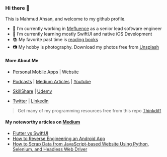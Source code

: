 ### Hi there 👋
This is Mahmud Ahsan, and welcome to my github profile. 

- 🔭 I’m currently working in [Mefluence](https://www.mefluence.com/) as a senior lead software engineer
- 🌱 I’m currently learning mostly SwiftUI and native iOS Development
- 📚 My favorite past time is [reading books](https://www.amazon.com/shop/mahmudahsan)
- 📷 My hobby is photography. Download my photos free from [Unsplash](https://unsplash.com/@mahmudahsan)

#### More About Me
- [Personal Mobile Apps](https://ithinkdiff.net/) | [Website](https://thinkdiff.net/)

- [Podcasts](https://anchor.fm/mahmud-ahsan) | [Medium Articles](https://mahmudahsan.medium.com/) | [Youtube](https://www.youtube.com/channel/UCtHlgyUw0wLE5Ous9swfFlg)

- [SkillShare](https://www.skillshare.com/user/mahmudahsan) | [Udemy](https://www.udemy.com/user/mahmudahsan/)

- [Twitter](https://twitter.com/mahmudahsan) | [LinkedIn](https://www.linkedin.com/in/mahmudahsan/)

> Get many of my programming resources free from this repo [Thinkdiff](https://github.com/mahmudahsan/thinkdiff)

#### My noteworthy articles on [Medium](https://medium.com/@mahmudahsan)
- [Flutter vs SwiftUI](https://mahmudahsan.medium.com/flutter-vs-swiftui-43a564b35e4a)
- [How to Reverse Engineering an Android App](https://medium.com/swlh/how-to-reverse-engineering-an-android-app-be5835f6fa1e)
- [How to Scrap Data from JavaScript-based Website Using Python, Selenium, and Headless Web Driver](https://medium.com/@mahmudahsan/how-to-scrap-data-from-javascript-based-website-using-python-selenium-and-headless-web-driver-531c7fe0c01f)

<!--
**mahmudahsan/mahmudahsan** is a ✨ _special_ ✨ repository because its `README.md` (this file) appears on your GitHub profile.

Here are some ideas to get you started:

- 🔭 I’m currently working on ...
- 🌱 I’m currently learning ...
- 👯 I’m looking to collaborate on ...
- 🤔 I’m looking for help with ...
- 💬 Ask me about ...
- 📫 How to reach me: ...
- 😄 Pronouns: ...
- ⚡ Fun fact: ...
-->
